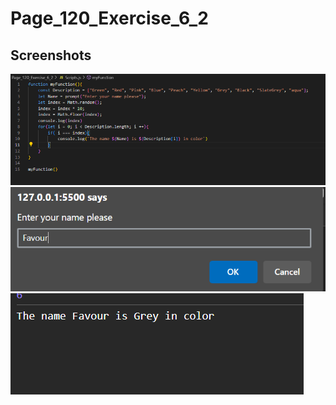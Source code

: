 # Page_120_Exercise_6_2

## Screenshots

![Code](Screenshots/Code.png) 
![Output_1](Screenshots/Output_1.png) 
![Output_2](Screenshots/Output_2.png)